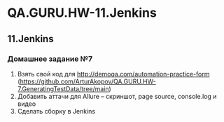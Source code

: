 # QA.GURU.HW-11.Jenkins
## 11.Jenkins
### Домашнее задание №7

1) Взять свой код для http://demoqa.com/automation-practice-form (https://github.com/ArturAkopov/QA.GURU.HW-7.GeneratingTestData/tree/main)
2) Добавить аттачи для Allure – скриншот, page source, console.log и видео
3) Cделать сборку в Jenkins

